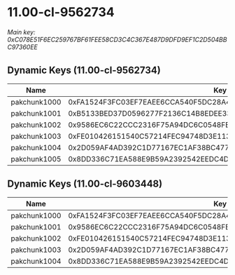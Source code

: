 # 11.00-cl-9562734

###### *Main key: 0xC078E51F6EC259767BF61FEE58CD3C4C367E487D9DFD9EF1C2D504BBC97360EE*

## Dynamic Keys (11.00-cl-9562734)

| Name         | Key                                                                |
|--------------|--------------------------------------------------------------------|
| pakchunk1000 | 0xFA1524F3FC03EF7EAEE6CCA540F5DC28A444A28E6F48F6963C6FB7C714F99C53 |
| pakchunk1001 | 0xB5133BED37D0596277F2136C14B8EDEE330DA123A8CF1AA2F4F17DFFD1F7AE65 |
| pakchunk1002 | 0x9586EC6C22CCC2316F75A94DC6C0548FE3D98899ADA1AFF0725CF6B00390C6E3 |
| pakchunk1003 | 0xFE010426151540C57214FEC94748D3E1133DF568FB867229D998AD0157700187 |
| pakchunk1004 | 0x2D059AF4AD392C1D77167EC1AF38BC477BEC31198570DC896A801C9811593638 |
| pakchunk1005 | 0x8DD336C71EA588E9B59A2392542EEDC4D8FA1EF585EFFCC2AB8CF1318158C6E8 |

## Dynamic Keys (11.00-cl-9603448)

| Name         | Key                                                                |
|--------------|--------------------------------------------------------------------|
| pakchunk1000 | 0xFA1524F3FC03EF7EAEE6CCA540F5DC28A444A28E6F48F6963C6FB7C714F99C53 |
| pakchunk1001 | 0x9586EC6C22CCC2316F75A94DC6C0548FE3D98899ADA1AFF0725CF6B00390C6E3 |
| pakchunk1002 | 0xFE010426151540C57214FEC94748D3E1133DF568FB867229D998AD0157700187 |
| pakchunk1003 | 0x2D059AF4AD392C1D77167EC1AF38BC477BEC31198570DC896A801C9811593638 |
| pakchunk1004 | 0x8DD336C71EA588E9B59A2392542EEDC4D8FA1EF585EFFCC2AB8CF1318158C6E8 |
